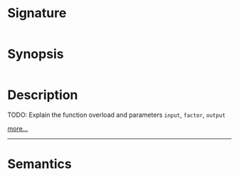# Signature
```vikid-signature
```

# Synopsis
```vikid-synopsis
```

# Description
TODO: Explain the function overload and parameters `input`, `factor`, `output`

[more...](https://en.wikipedia.org/wiki/Euclidean_vector#Scalar_multiplication)

----
# Semantics